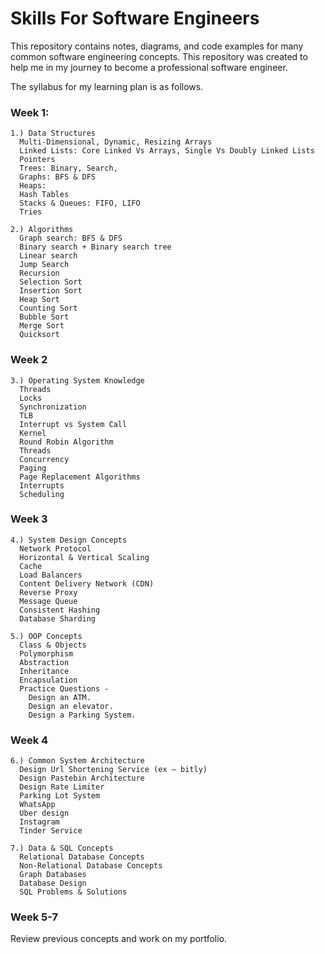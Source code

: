 # Skills For Software Engineers

This repository contains notes, diagrams, and code examples for many common software engineering concepts. This repository was created to help me in my journey to become a professional software engineer.

The syllabus for my learning plan is as follows.

### Week 1:
```
1.) Data Structures
  Multi-Dimensional, Dynamic, Resizing Arrays
  Linked Lists: Core Linked Vs Arrays, Single Vs Doubly Linked Lists
  Pointers
  Trees: Binary, Search,
  Graphs: BFS & DFS
  Heaps:
  Hash Tables
  Stacks & Queues: FIFO, LIFO
  Tries

2.) Algorithms
  Graph search: BFS & DFS
  Binary search + Binary search tree
  Linear search
  Jump Search
  Recursion
  Selection Sort
  Insertion Sort
  Heap Sort
  Counting Sort
  Bubble Sort
  Merge Sort
  Quicksort
```

### Week 2
```
3.) Operating System Knowledge
  Threads
  Locks
  Synchronization
  TLB
  Interrupt vs System Call
  Kernel
  Round Robin Algorithm
  Threads
  Concurrency
  Paging
  Page Replacement Algorithms
  Interrupts
  Scheduling
```

### Week 3
```
4.) System Design Concepts
  Network Protocol
  Horizontal & Vertical Scaling
  Cache
  Load Balancers
  Content Delivery Network (CDN)
  Reverse Proxy
  Message Queue
  Consistent Hashing
  Database Sharding

5.) OOP Concepts
  Class & Objects
  Polymorphism
  Abstraction
  Inheritance
  Encapsulation
  Practice Questions -
    Design an ATM.
    Design an elevator.
    Design a Parking System.
```
### Week 4
```
6.) Common System Architecture
  Design Url Shortening Service (ex – bitly)
  Design Pastebin Architecture
  Design Rate Limiter
  Parking Lot System
  WhatsApp
  Uber design 
  Instagram 
  Tinder Service

7.) Data & SQL Concepts
  Relational Database Concepts
  Non-Relational Database Concepts
  Graph Databases
  Database Design
  SQL Problems & Solutions
```

### Week 5-7
Review previous concepts and work on my portfolio.